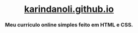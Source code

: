 <h1 align="center">
  <a href="https://karindanoli.github.io/">karindanoli.github.io</a></h1> 
<h3 align="center">Meu currículo online simples feito em HTML e CSS.</h3>
